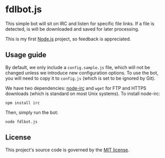 fdlbot.js
=========

This simple bot will sit on IRC and listen for specific file links.
If a file is detected, is will be downloaded and saved for later processing.

This is my first [Node.js](http://nodejs.org/) project, so feedback is
appreciated.


Usage guide
-----------

By default, we only include a `config.sample.js` file, which will not be
changed unless we introduce new configuration options. To use the bot,
you will need to copy it to `config.js` (which is set to be ignored by Git).

We have two dependencies: [node-irc](http://node-irc.readthedocs.org/) and
`wget` for FTP and HTTPS downloads (which is standard on most Unix systems).
To install node-irc:

```
npm install irc
```

Then, simply run the bot:

```
node fdlbot.js
```


License
-------

This project's source code is governed by the
[MIT license](http://opensource.org/licenses/MIT).
